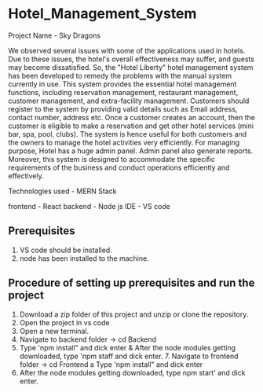 # Hotel_Management_System

Project Name - Sky Dragons

We observed several issues with some of the applications used in hotels. Due to these issues, the hotel's overall effectiveness may suffer, and guests may become dissatisfied. So, the "Hotel Liberty" hotel management system has been developed to remedy the problems with the manual system currently in use. This system provides the essential hotel management functions, including reservation management, restaurant management, customer management, and extra-facility management. Customers should register to the system by providing valid details such as Email address, contact number, address etc. Once a customer creates an account, then the customer is eligible to make a reservation and get other hotel services (mini bar, spa, pool, clubs). The system is hence useful for both customers and the owners to manage the hotel activities very efficiently. For managing purpose, Hotel has a huge admin panel.  Admin panel also generate reports. Moreover, this system is designed to accommodate the specific requirements of the business and conduct operations efficiently and effectively. 



Technologies used - MERN Stack

  frontend - React 
  backend - Node js
  IDE - VS code
  
Prerequisites
-------------

  1. VS code should be installed.
  2. node has been installed to the machine.

Procedure of setting up prerequisites and run the project
---------------------------------------------------------

1.	Download a zip folder of this project and unzip or clone the repository.
2.	Open the project in vs code
3.	Open a new terminal.
4.	Navigate to backend folder -> cd Backend
5.	Type 'npm install" and dick enter
& After the node modules getting downloaded, type 'npm staff and dick enter. 7. Navigate to frontend folder -> cd Frontend a Type 'npm install" and dick enter
9. After the node modules getting downloaded, type npm start' and dick enter.
  
  
